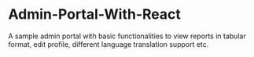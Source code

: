 # Admin-Portal-With-React
A sample admin portal with basic functionalities to view reports in tabular format, edit profile, different language translation support etc. 
